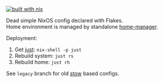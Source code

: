 [![built with nix](https://img.shields.io/static/v1?logo=nixos&logoColor=white&label=&message=Built%20with%20Nix&color=41439a)](https://builtwithnix.org)

Dead simple NixOS config declared with Flakes.  
Home environment is managed by standalone [home-manager][].

Deployment:
1. Get [just][]: `nix-shell -p just`
2. Rebuild system: `just rs`
2. Rebuild home: `just rh`

See `legacy` branch for old [stow] based configs.

[home-manager]: https://github.com/nix-community/home-manager
[just]: https://just.systems/
[stow]: https://www.gnu.org/software/stow/
